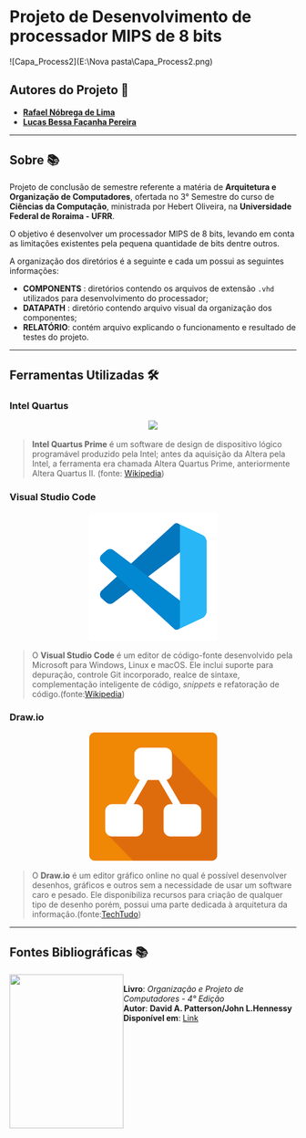 # Projeto de Desenvolvimento de processador MIPS de 8 bits

![Capa_Process2](E:\Nova pasta\Capa_Process2.png)

## Autores do Projeto 🤝

* [**Rafael Nóbrega de Lima**](https://https://github.com/KylixXD)
* [**Lucas Bessa Façanha Pereira**](https://github.com/llBessa) 
---
## Sobre 📚
Projeto de conclusão de semestre referente a matéria de **Arquitetura e Organização de Computadores**, ofertada no 3° Semestre do curso de **Ciências da Computação**, ministrada por Hebert Oliveira, na **Universidade Federal de Roraima - UFRR**.

O objetivo é desenvolver um processador MIPS de 8 bits, levando em conta as limitações existentes pela pequena quantidade de bits dentre outros.

A organização dos diretórios é a seguinte e cada um possui as seguintes informações:
* **COMPONENTS** : diretórios contendo os arquivos de extensão `.vhd` utilizados para desenvolvimento do processador;
* **DATAPATH** : diretório contendo arquivo visual da organização dos componentes;
* **RELATÓRIO**: contém arquivo explicando o funcionamento e resultado de testes do projeto.

---
## Ferramentas Utilizadas 🛠
### Intel Quartus
<p align='center'>
<img src="https://www.jackenhack.com/wp-content/uploads/2020/01/Quartus_prime_icon.png">
</p>

> **Intel Quartus Prime** é um software de design de dispositivo lógico programável produzido pela Intel; antes da aquisição da Altera pela Intel, a ferramenta era chamada Altera Quartus Prime, anteriormente Altera Quartus II. (fonte: [Wikipedia](https://en.wikipedia.org/wiki/Intel_Quartus_Prime))

### Visual Studio Code

<p align='center'>
<img src="https://github.com/KylixXD/AOC_RafaelNobrega_LucasBessa_UFRR_2020/blob/main/ImagensdoProjeto/visualstudiocode.png?raw=true">
</p>

> O **Visual Studio Code** é um editor de código-fonte desenvolvido pela Microsoft para Windows, Linux e macOS. Ele inclui suporte para depuração, controle Git incorporado, realce de sintaxe, complementação inteligente de código, *snippets* e refatoração de código.(fonte:[Wikipedia](https://pt.wikipedia.org/wiki/Visual_Studio_Code))

### Draw.io

<p align='center'>
<img src="https://github.com/KylixXD/AOC_RafaelNobrega_LucasBessa_UFRR_2020/blob/main/ImagensdoProjeto/drawio.png?raw=true">
</p>

>O **Draw.io** é um editor gráfico online no qual é possível desenvolver desenhos, gráficos e outros sem a necessidade de usar um software caro e pesado. Ele disponibiliza recursos para criação de qualquer tipo de desenho porém, possui uma parte dedicada à arquitetura da informação.(fonte:[TechTudo](https://www.techtudo.com.br/tudo-sobre/drawio.html))



---
## Fontes Bibliográficas 📚

<p>
<img align="left" width="200" height="270" src="https://images-na.ssl-images-amazon.com/images/I/8118crB0kyL.jpg"><br>
<b> Livro</b>: <i>Organização e Projeto de Computadores - 4° Edição</i> <br>
<b> Autor</b>: <b>David A. Patterson/John L.Hennessy</b> <br>
 <b>Disponível em</b>: <a href="https://www.amazon.com.br/Organiza%C3%A7%C3%A3o-Projeto-Computadores-David-Patterson/dp/853523585X">Link</a>
</p>

